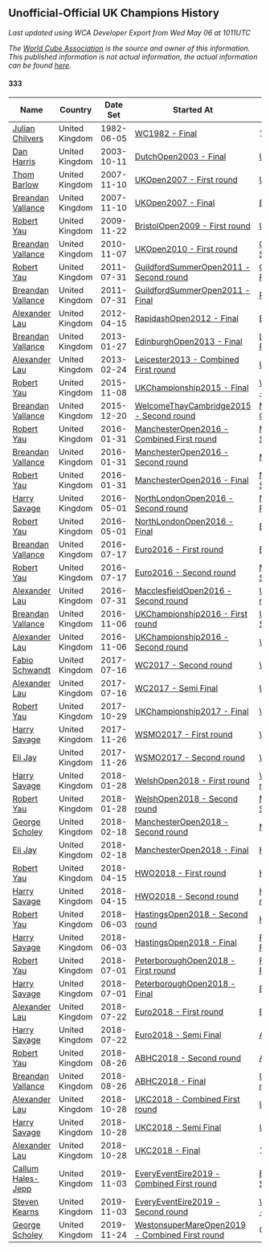 ## Unofficial-Official UK Champions History

*Last updated using WCA Developer Export from Wed May 06 at 1011UTC*

*The [World Cube Association](https://www.worldcubeassociation.org) is the source and owner of this information. This published information is not actual information, the actual information can be found [here](https://www.worldcubeassociation.org/results).*

#### 333

|Name|Country|Date Set|Started At|Ended At|Days Held|  
|--|--|--|--|--|--|  
|[Julian Chilvers](https://www.worldcubeassociation.org/persons/1982CHIL01)|United Kingdom|1982-06-05|[WC1982 - Final](https://www.worldcubeassociation.org/competitions/WC1982/results/all#e333_f)|1 year after [WC1982](https://www.worldcubeassociation.org/competitions/WC1982/results/all#e333_f)|365|  
|[Dan Harris](https://www.worldcubeassociation.org/persons/2003HARR01)|United Kingdom|2003-10-11|[DutchOpen2003 - Final](https://www.worldcubeassociation.org/competitions/DutchOpen2003/results/all#e333_f)|[UKOpen2007 - First round](https://www.worldcubeassociation.org/competitions/UKOpen2007/results/all#e333_1)|1491|  
|[Thom Barlow](https://www.worldcubeassociation.org/persons/2006BARL01)|United Kingdom|2007-11-10|[UKOpen2007 - First round](https://www.worldcubeassociation.org/competitions/UKOpen2007/results/all#e333_1)|[UKOpen2007 - Final](https://www.worldcubeassociation.org/competitions/UKOpen2007/results/all#e333_f)|0|  
|[Breandan Vallance](https://www.worldcubeassociation.org/persons/2007VALL01)|United Kingdom|2007-11-10|[UKOpen2007 - Final](https://www.worldcubeassociation.org/competitions/UKOpen2007/results/all#e333_f)|[BristolOpen2009 - First round](https://www.worldcubeassociation.org/competitions/BristolOpen2009/results/all#e333_1)|743|  
|[Robert Yau](https://www.worldcubeassociation.org/persons/2009YAUR01)|United Kingdom|2009-11-22|[BristolOpen2009 - First round](https://www.worldcubeassociation.org/competitions/BristolOpen2009/results/all#e333_1)|[UKOpen2010 - First round](https://www.worldcubeassociation.org/competitions/UKOpen2010/results/all#e333_1)|350|  
|[Breandan Vallance](https://www.worldcubeassociation.org/persons/2007VALL01)|United Kingdom|2010-11-07|[UKOpen2010 - First round](https://www.worldcubeassociation.org/competitions/UKOpen2010/results/all#e333_1)|[GuildfordSummerOpen2011 - Second round](https://www.worldcubeassociation.org/competitions/GuildfordSummerOpen2011/results/all#e333_2)|266|  
|[Robert Yau](https://www.worldcubeassociation.org/persons/2009YAUR01)|United Kingdom|2011-07-31|[GuildfordSummerOpen2011 - Second round](https://www.worldcubeassociation.org/competitions/GuildfordSummerOpen2011/results/all#e333_2)|[GuildfordSummerOpen2011 - Final](https://www.worldcubeassociation.org/competitions/GuildfordSummerOpen2011/results/all#e333_f)|0|  
|[Breandan Vallance](https://www.worldcubeassociation.org/persons/2007VALL01)|United Kingdom|2011-07-31|[GuildfordSummerOpen2011 - Final](https://www.worldcubeassociation.org/competitions/GuildfordSummerOpen2011/results/all#e333_f)|[RapidashOpen2012 - Final](https://www.worldcubeassociation.org/competitions/RapidashOpen2012/results/all#e333_f)|259|  
|[Alexander Lau](https://www.worldcubeassociation.org/persons/2011LAUA01)|United Kingdom|2012-04-15|[RapidashOpen2012 - Final](https://www.worldcubeassociation.org/competitions/RapidashOpen2012/results/all#e333_f)|[EdinburghOpen2013 - Final](https://www.worldcubeassociation.org/competitions/EdinburghOpen2013/results/all#e333_f)|287|  
|[Breandan Vallance](https://www.worldcubeassociation.org/persons/2007VALL01)|United Kingdom|2013-01-27|[EdinburghOpen2013 - Final](https://www.worldcubeassociation.org/competitions/EdinburghOpen2013/results/all#e333_f)|[Leicester2013 - Combined First round](https://www.worldcubeassociation.org/competitions/Leicester2013/results/all#e333_d)|28|  
|[Alexander Lau](https://www.worldcubeassociation.org/persons/2011LAUA01)|United Kingdom|2013-02-24|[Leicester2013 - Combined First round](https://www.worldcubeassociation.org/competitions/Leicester2013/results/all#e333_d)|[UKChampionship2015 - Final](https://www.worldcubeassociation.org/competitions/UKChampionship2015/results/all#e333_f)|987|  
|[Robert Yau](https://www.worldcubeassociation.org/persons/2009YAUR01)|United Kingdom|2015-11-08|[UKChampionship2015 - Final](https://www.worldcubeassociation.org/competitions/UKChampionship2015/results/all#e333_f)|[WelcomeThayCambridge2015 - Second round](https://www.worldcubeassociation.org/competitions/WelcomeThayCambridge2015/results/all#e333_2)|42|  
|[Breandan Vallance](https://www.worldcubeassociation.org/persons/2007VALL01)|United Kingdom|2015-12-20|[WelcomeThayCambridge2015 - Second round](https://www.worldcubeassociation.org/competitions/WelcomeThayCambridge2015/results/all#e333_2)|[ManchesterOpen2016 - Combined First round](https://www.worldcubeassociation.org/competitions/ManchesterOpen2016/results/all#e333_d)|42|  
|[Robert Yau](https://www.worldcubeassociation.org/persons/2009YAUR01)|United Kingdom|2016-01-31|[ManchesterOpen2016 - Combined First round](https://www.worldcubeassociation.org/competitions/ManchesterOpen2016/results/all#e333_d)|[ManchesterOpen2016 - Second round](https://www.worldcubeassociation.org/competitions/ManchesterOpen2016/results/all#e333_2)|0|  
|[Breandan Vallance](https://www.worldcubeassociation.org/persons/2007VALL01)|United Kingdom|2016-01-31|[ManchesterOpen2016 - Second round](https://www.worldcubeassociation.org/competitions/ManchesterOpen2016/results/all#e333_2)|[ManchesterOpen2016 - Final](https://www.worldcubeassociation.org/competitions/ManchesterOpen2016/results/all#e333_f)|0|  
|[Robert Yau](https://www.worldcubeassociation.org/persons/2009YAUR01)|United Kingdom|2016-01-31|[ManchesterOpen2016 - Final](https://www.worldcubeassociation.org/competitions/ManchesterOpen2016/results/all#e333_f)|[NorthLondonOpen2016 - Second round](https://www.worldcubeassociation.org/competitions/NorthLondonOpen2016/results/all#e333_2)|91|  
|[Harry Savage](https://www.worldcubeassociation.org/persons/2013SAVA01)|United Kingdom|2016-05-01|[NorthLondonOpen2016 - Second round](https://www.worldcubeassociation.org/competitions/NorthLondonOpen2016/results/all#e333_2)|[NorthLondonOpen2016 - Final](https://www.worldcubeassociation.org/competitions/NorthLondonOpen2016/results/all#e333_f)|0|  
|[Robert Yau](https://www.worldcubeassociation.org/persons/2009YAUR01)|United Kingdom|2016-05-01|[NorthLondonOpen2016 - Final](https://www.worldcubeassociation.org/competitions/NorthLondonOpen2016/results/all#e333_f)|[Euro2016 - First round](https://www.worldcubeassociation.org/competitions/Euro2016/results/all#e333_1)|77|  
|[Breandan Vallance](https://www.worldcubeassociation.org/persons/2007VALL01)|United Kingdom|2016-07-17|[Euro2016 - First round](https://www.worldcubeassociation.org/competitions/Euro2016/results/all#e333_1)|[Euro2016 - Second round](https://www.worldcubeassociation.org/competitions/Euro2016/results/all#e333_2)|0|  
|[Robert Yau](https://www.worldcubeassociation.org/persons/2009YAUR01)|United Kingdom|2016-07-17|[Euro2016 - Second round](https://www.worldcubeassociation.org/competitions/Euro2016/results/all#e333_2)|[MacclesfieldOpen2016 - Second round](https://www.worldcubeassociation.org/competitions/MacclesfieldOpen2016/results/all#e333_2)|14|  
|[Alexander Lau](https://www.worldcubeassociation.org/persons/2011LAUA01)|United Kingdom|2016-07-31|[MacclesfieldOpen2016 - Second round](https://www.worldcubeassociation.org/competitions/MacclesfieldOpen2016/results/all#e333_2)|[UKChampionship2016 - First round](https://www.worldcubeassociation.org/competitions/UKChampionship2016/results/all#e333_1)|98|  
|[Breandan Vallance](https://www.worldcubeassociation.org/persons/2007VALL01)|United Kingdom|2016-11-06|[UKChampionship2016 - First round](https://www.worldcubeassociation.org/competitions/UKChampionship2016/results/all#e333_1)|[UKChampionship2016 - Second round](https://www.worldcubeassociation.org/competitions/UKChampionship2016/results/all#e333_2)|0|  
|[Alexander Lau](https://www.worldcubeassociation.org/persons/2011LAUA01)|United Kingdom|2016-11-06|[UKChampionship2016 - Second round](https://www.worldcubeassociation.org/competitions/UKChampionship2016/results/all#e333_2)|[WC2017 - Second round](https://www.worldcubeassociation.org/competitions/WC2017/results/all#e333_2)|252|  
|[Fabio Schwandt](https://www.worldcubeassociation.org/persons/2014SCHW02)|United Kingdom|2017-07-16|[WC2017 - Second round](https://www.worldcubeassociation.org/competitions/WC2017/results/all#e333_2)|[WC2017 - Semi Final](https://www.worldcubeassociation.org/competitions/WC2017/results/all#e333_3)|0|  
|[Alexander Lau](https://www.worldcubeassociation.org/persons/2011LAUA01)|United Kingdom|2017-07-16|[WC2017 - Semi Final](https://www.worldcubeassociation.org/competitions/WC2017/results/all#e333_3)|[UKChampionship2017 - Final](https://www.worldcubeassociation.org/competitions/UKChampionship2017/results/all#e333_f)|105|  
|[Robert Yau](https://www.worldcubeassociation.org/persons/2009YAUR01)|United Kingdom|2017-10-29|[UKChampionship2017 - Final](https://www.worldcubeassociation.org/competitions/UKChampionship2017/results/all#e333_f)|[WSMO2017 - First round](https://www.worldcubeassociation.org/competitions/WSMO2017/results/all#e333_1)|28|  
|[Harry Savage](https://www.worldcubeassociation.org/persons/2013SAVA01)|United Kingdom|2017-11-26|[WSMO2017 - First round](https://www.worldcubeassociation.org/competitions/WSMO2017/results/all#e333_1)|[WSMO2017 - Second round](https://www.worldcubeassociation.org/competitions/WSMO2017/results/all#e333_2)|0|  
|[Eli Jay](https://www.worldcubeassociation.org/persons/2014JAYE01)|United Kingdom|2017-11-26|[WSMO2017 - Second round](https://www.worldcubeassociation.org/competitions/WSMO2017/results/all#e333_2)|[WelshOpen2018 - First round](https://www.worldcubeassociation.org/competitions/WelshOpen2018/results/all#e333_1)|63|  
|[Harry Savage](https://www.worldcubeassociation.org/persons/2013SAVA01)|United Kingdom|2018-01-28|[WelshOpen2018 - First round](https://www.worldcubeassociation.org/competitions/WelshOpen2018/results/all#e333_1)|[WelshOpen2018 - Second round](https://www.worldcubeassociation.org/competitions/WelshOpen2018/results/all#e333_2)|0|  
|[Robert Yau](https://www.worldcubeassociation.org/persons/2009YAUR01)|United Kingdom|2018-01-28|[WelshOpen2018 - Second round](https://www.worldcubeassociation.org/competitions/WelshOpen2018/results/all#e333_2)|[ManchesterOpen2018 - Second round](https://www.worldcubeassociation.org/competitions/ManchesterOpen2018/results/all#e333_2)|21|  
|[George Scholey](https://www.worldcubeassociation.org/persons/2015SCHO05)|United Kingdom|2018-02-18|[ManchesterOpen2018 - Second round](https://www.worldcubeassociation.org/competitions/ManchesterOpen2018/results/all#e333_2)|[ManchesterOpen2018 - Final](https://www.worldcubeassociation.org/competitions/ManchesterOpen2018/results/all#e333_f)|0|  
|[Eli Jay](https://www.worldcubeassociation.org/persons/2014JAYE01)|United Kingdom|2018-02-18|[ManchesterOpen2018 - Final](https://www.worldcubeassociation.org/competitions/ManchesterOpen2018/results/all#e333_f)|[HWO2018 - First round](https://www.worldcubeassociation.org/competitions/HWO2018/results/all#e333_1)|56|  
|[Robert Yau](https://www.worldcubeassociation.org/persons/2009YAUR01)|United Kingdom|2018-04-15|[HWO2018 - First round](https://www.worldcubeassociation.org/competitions/HWO2018/results/all#e333_1)|[HWO2018 - Second round](https://www.worldcubeassociation.org/competitions/HWO2018/results/all#e333_2)|0|  
|[Harry Savage](https://www.worldcubeassociation.org/persons/2013SAVA01)|United Kingdom|2018-04-15|[HWO2018 - Second round](https://www.worldcubeassociation.org/competitions/HWO2018/results/all#e333_2)|[HastingsOpen2018 - Second round](https://www.worldcubeassociation.org/competitions/HastingsOpen2018/results/all#e333_2)|49|  
|[Robert Yau](https://www.worldcubeassociation.org/persons/2009YAUR01)|United Kingdom|2018-06-03|[HastingsOpen2018 - Second round](https://www.worldcubeassociation.org/competitions/HastingsOpen2018/results/all#e333_2)|[HastingsOpen2018 - Final](https://www.worldcubeassociation.org/competitions/HastingsOpen2018/results/all#e333_f)|0|  
|[Harry Savage](https://www.worldcubeassociation.org/persons/2013SAVA01)|United Kingdom|2018-06-03|[HastingsOpen2018 - Final](https://www.worldcubeassociation.org/competitions/HastingsOpen2018/results/all#e333_f)|[PeterboroughOpen2018 - First round](https://www.worldcubeassociation.org/competitions/PeterboroughOpen2018/results/all#e333_1)|28|  
|[Robert Yau](https://www.worldcubeassociation.org/persons/2009YAUR01)|United Kingdom|2018-07-01|[PeterboroughOpen2018 - First round](https://www.worldcubeassociation.org/competitions/PeterboroughOpen2018/results/all#e333_1)|[PeterboroughOpen2018 - Final](https://www.worldcubeassociation.org/competitions/PeterboroughOpen2018/results/all#e333_f)|0|  
|[Harry Savage](https://www.worldcubeassociation.org/persons/2013SAVA01)|United Kingdom|2018-07-01|[PeterboroughOpen2018 - Final](https://www.worldcubeassociation.org/competitions/PeterboroughOpen2018/results/all#e333_f)|[Euro2018 - First round](https://www.worldcubeassociation.org/competitions/Euro2018/results/all#e333_1)|21|  
|[Alexander Lau](https://www.worldcubeassociation.org/persons/2011LAUA01)|United Kingdom|2018-07-22|[Euro2018 - First round](https://www.worldcubeassociation.org/competitions/Euro2018/results/all#e333_1)|[Euro2018 - Semi Final](https://www.worldcubeassociation.org/competitions/Euro2018/results/all#e333_3)|0|  
|[Harry Savage](https://www.worldcubeassociation.org/persons/2013SAVA01)|United Kingdom|2018-07-22|[Euro2018 - Semi Final](https://www.worldcubeassociation.org/competitions/Euro2018/results/all#e333_3)|[ABHC2018 - Second round](https://www.worldcubeassociation.org/competitions/ABHC2018/results/all#e333_2)|35|  
|[Robert Yau](https://www.worldcubeassociation.org/persons/2009YAUR01)|United Kingdom|2018-08-26|[ABHC2018 - Second round](https://www.worldcubeassociation.org/competitions/ABHC2018/results/all#e333_2)|[ABHC2018 - Final](https://www.worldcubeassociation.org/competitions/ABHC2018/results/all#e333_f)|0|  
|[Breandan Vallance](https://www.worldcubeassociation.org/persons/2007VALL01)|United Kingdom|2018-08-26|[ABHC2018 - Final](https://www.worldcubeassociation.org/competitions/ABHC2018/results/all#e333_f)|[UKC2018 - Combined First round](https://www.worldcubeassociation.org/competitions/UKC2018/results/all#e333_d)|63|  
|[Alexander Lau](https://www.worldcubeassociation.org/persons/2011LAUA01)|United Kingdom|2018-10-28|[UKC2018 - Combined First round](https://www.worldcubeassociation.org/competitions/UKC2018/results/all#e333_d)|[UKC2018 - Semi Final](https://www.worldcubeassociation.org/competitions/UKC2018/results/all#e333_3)|0|  
|[Harry Savage](https://www.worldcubeassociation.org/persons/2013SAVA01)|United Kingdom|2018-10-28|[UKC2018 - Semi Final](https://www.worldcubeassociation.org/competitions/UKC2018/results/all#e333_3)|[UKC2018 - Final](https://www.worldcubeassociation.org/competitions/UKC2018/results/all#e333_f)|0|  
|[Alexander Lau](https://www.worldcubeassociation.org/persons/2011LAUA01)|United Kingdom|2018-10-28|[UKC2018 - Final](https://www.worldcubeassociation.org/competitions/UKC2018/results/all#e333_f)|1 year after [UKC2018](https://www.worldcubeassociation.org/competitions/UKC2018/results/all#e333_f)|365|  
|[Callum Hales-Jepp](https://www.worldcubeassociation.org/persons/2012HALE01)|United Kingdom|2019-11-03|[EveryEventEire2019 - Combined First round](https://www.worldcubeassociation.org/competitions/EveryEventEire2019/results/all#e333_d)|[EveryEventEire2019 - Second round](https://www.worldcubeassociation.org/competitions/EveryEventEire2019/results/all#e333_2)|0|  
|[Steven Kearns](https://www.worldcubeassociation.org/persons/2015KEAR01)|United Kingdom|2019-11-03|[EveryEventEire2019 - Second round](https://www.worldcubeassociation.org/competitions/EveryEventEire2019/results/all#e333_2)|[WestonsuperMareOpen2019 - Combined First round](https://www.worldcubeassociation.org/competitions/WestonsuperMareOpen2019/results/all#e333_d)|21|  
|[George Scholey](https://www.worldcubeassociation.org/persons/2015SCHO05)|United Kingdom|2019-11-24|[WestonsuperMareOpen2019 - Combined First round](https://www.worldcubeassociation.org/competitions/WestonsuperMareOpen2019/results/all#e333_d)|Ongoing|164|  
